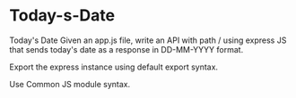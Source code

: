 # Today-s-Date

Today's Date
Given an app.js file, write an API with path / using express JS that sends today's date as a response in DD-MM-YYYY format.

Export the express instance using default export syntax.

Use Common JS module syntax.
